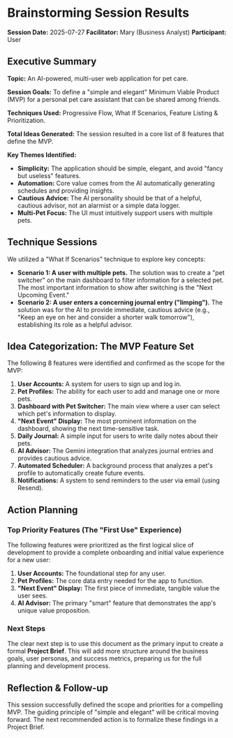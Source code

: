 # Brainstorming Session Results

**Session Date:** 2025-07-27
**Facilitator:** Mary (Business Analyst)
**Participant:** User

## Executive Summary

**Topic:** An AI-powered, multi-user web application for pet care.

**Session Goals:** To define a "simple and elegant" Minimum Viable Product (MVP) for a personal pet care assistant that can be shared among friends.

**Techniques Used:** Progressive Flow, What If Scenarios, Feature Listing & Prioritization.

**Total Ideas Generated:** The session resulted in a core list of 8 features that define the MVP.

**Key Themes Identified:**
- **Simplicity:** The application should be simple, elegant, and avoid "fancy but useless" features.
- **Automation:** Core value comes from the AI automatically generating schedules and providing insights.
- **Cautious Advice:** The AI personality should be that of a helpful, cautious advisor, not an alarmist or a simple data logger.
- **Multi-Pet Focus:** The UI must intuitively support users with multiple pets.

## Technique Sessions

We utilized a "What If Scenarios" technique to explore key concepts:

-   **Scenario 1: A user with multiple pets.** The solution was to create a "pet switcher" on the main dashboard to filter information for a selected pet. The most important information to show after switching is the "Next Upcoming Event."
-   **Scenario 2: A user enters a concerning journal entry ("limping").** The solution was for the AI to provide immediate, cautious advice (e.g., "Keep an eye on her and consider a shorter walk tomorrow"), establishing its role as a helpful advisor.

## Idea Categorization: The MVP Feature Set

The following 8 features were identified and confirmed as the scope for the MVP:

1.  **User Accounts:** A system for users to sign up and log in.
2.  **Pet Profiles:** The ability for each user to add and manage one or more pets.
3.  **Dashboard with Pet Switcher:** The main view where a user can select which pet's information to display.
4.  **"Next Event" Display:** The most prominent information on the dashboard, showing the next time-sensitive task.
5.  **Daily Journal:** A simple input for users to write daily notes about their pets.
6.  **AI Advisor:** The Gemini integration that analyzes journal entries and provides cautious advice.
7.  **Automated Scheduler:** A background process that analyzes a pet's profile to automatically create future events.
8.  **Notifications:** A system to send reminders to the user via email (using Resend).

## Action Planning

### Top Priority Features (The "First Use" Experience)

The following features were prioritized as the first logical slice of development to provide a complete onboarding and initial value experience for a new user:

1.  **User Accounts:** The foundational step for any user.
2.  **Pet Profiles:** The core data entry needed for the app to function.
3.  **"Next Event" Display:** The first piece of immediate, tangible value the user sees.
4.  **AI Advisor:** The primary "smart" feature that demonstrates the app's unique value proposition.

### Next Steps

The clear next step is to use this document as the primary input to create a formal **Project Brief**. This will add more structure around the business goals, user personas, and success metrics, preparing us for the full planning and development process.

## Reflection & Follow-up

This session successfully defined the scope and priorities for a compelling MVP. The guiding principle of "simple and elegant" will be critical moving forward. The next recommended action is to formalize these findings in a Project Brief.